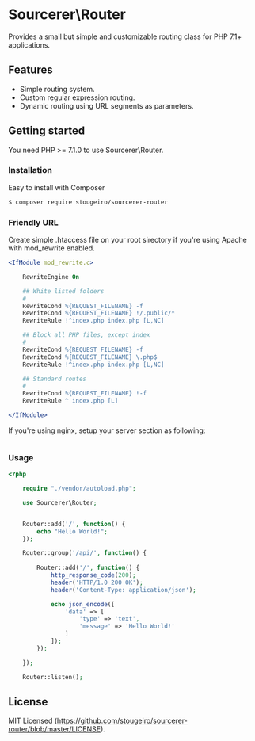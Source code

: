 # Sourcerer\Router

Provides a small but simple and customizable routing class for PHP 7.1+ applications.


## Features

* Simple routing system.
* Custom regular expression routing.
* Dynamic routing using URL segments as parameters.


## Getting started

You need PHP >= 7.1.0 to use Sourcerer\Router.

### Installation

Easy to install with Composer

```sh
$ composer require stougeiro/sourcerer-router
```

### Friendly URL

Create simple .htaccess file on your root sirectory if you're using Apache with mod_rewrite enabled.

```apache
<IfModule mod_rewrite.c>

    RewriteEngine On

    ## White listed folders
    #
    RewriteCond %{REQUEST_FILENAME} -f
    RewriteCond %{REQUEST_FILENAME} !/.public/*
    RewriteRule !^index.php index.php [L,NC]

    ## Block all PHP files, except index
    #
    RewriteCond %{REQUEST_FILENAME} -f
    RewriteCond %{REQUEST_FILENAME} \.php$
    RewriteRule !^index.php index.php [L,NC]

    ## Standard routes
    #
    RewriteCond %{REQUEST_FILENAME} !-f
    RewriteRule ^ index.php [L]

</IfModule>
```

If you're using nginx, setup your server section as following:

```nginx

```

### Usage

```php
<?php

    require "./vendor/autoload.php";

    use Sourcerer\Router;


    Router::add('/', function() {
        echo "Hello World!";
    });

    Router::group('/api/', function() {
        
        Router::add('/', function() {
            http_response_code(200);
			header('HTTP/1.0 200 OK');
            header('Content-Type: application/json');

            echo json_encode([
                'data' => [
                    'type' => 'text',
                    'message' => 'Hello World!'
                ]
            ]);
        });

    });

    Router::listen();
```

## License

MIT Licensed (https://github.com/stougeiro/sourcerer-router/blob/master/LICENSE).